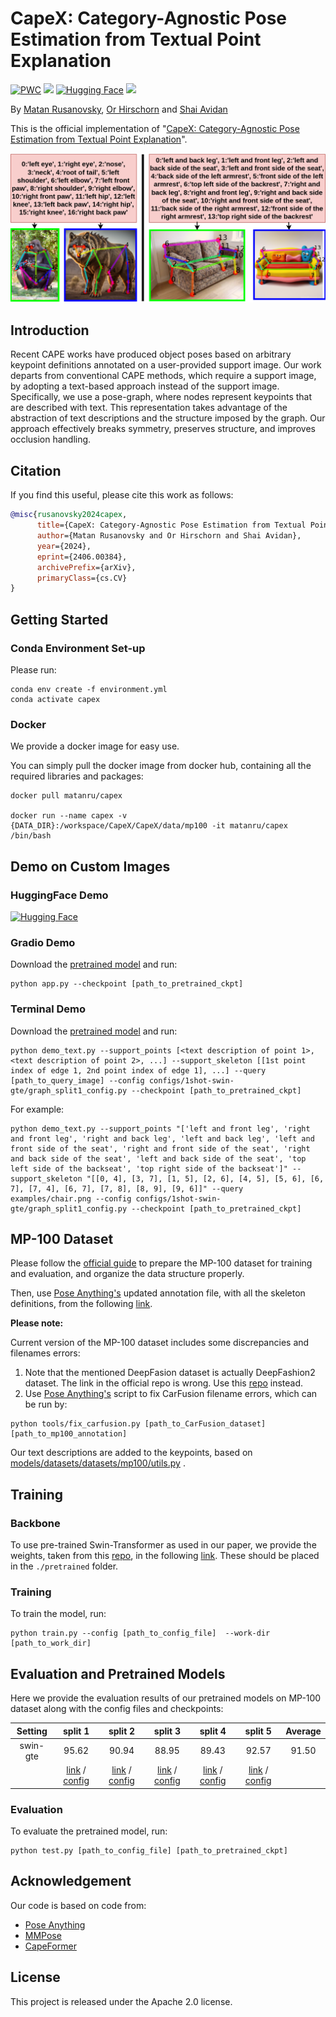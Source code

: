 # CapeX: Category-Agnostic Pose Estimation from Textual Point Explanation

[![PWC](https://img.shields.io/endpoint.svg?url=https://paperswithcode.com/badge/capex-category-agnostic-pose-estimation-from/2d-pose-estimation-on-mp-100)](https://paperswithcode.com/sota/2d-pose-estimation-on-mp-100?p=capex-category-agnostic-pose-estimation-from)
<a href="https://arxiv.org/pdf/2406.00384"><img src="https://img.shields.io/badge/arXiv-2311.17891-b31b1b.svg"></a>
[![Hugging Face](https://img.shields.io/badge/%F0%9F%A4%97%20Hugging%20Face-Spaces-blue)](https://huggingface.co/spaces/matanru/CapeX)
<a href="https://www.apache.org/licenses/LICENSE-2.0.txt"><img src="https://img.shields.io/badge/License-Apache-yellow"></a>


By [Matan Rusanovsky](https://scholar.google.com/citations?view_op=list_works&hl=en&user=5TS4vucAAAAJ), [Or Hirschorn](https://scholar.google.co.il/citations?user=GgFuT_QAAAAJ&hl=iw&oi=ao) and [Shai Avidan](https://scholar.google.co.il/citations?hl=iw&user=hpItE1QAAAAJ)

This is the official implementation of "[CapeX: Category-Agnostic Pose Estimation from Textual Point Explanation](https://arxiv.org/pdf/2406.00384)".

<p align="center">
<img src="teaser.png" width="800">
</p>

## Introduction

Recent CAPE works have produced object poses based on arbitrary keypoint definitions annotated on a user-provided support image. Our work departs from conventional CAPE methods, which require a support image, by adopting a text-based approach instead of the support image. 
Specifically, we use a pose-graph, where nodes represent keypoints that are described with text. This representation takes advantage of the abstraction of text descriptions and the structure imposed by the graph.
Our approach effectively breaks symmetry, preserves structure, and improves occlusion handling.

## Citation
If you find this useful, please cite this work as follows:
```bibtex
@misc{rusanovsky2024capex,
      title={CapeX: Category-Agnostic Pose Estimation from Textual Point Explanation}, 
      author={Matan Rusanovsky and Or Hirschorn and Shai Avidan},
      year={2024},
      eprint={2406.00384},
      archivePrefix={arXiv},
      primaryClass={cs.CV}
}
```

## Getting Started

### Conda Environment Set-up 
Please run:
```
conda env create -f environment.yml
conda activate capex
```

### Docker

We provide a docker image for easy use.

You can simply pull the docker image from docker hub, containing all the required libraries and packages:

```
docker pull matanru/capex

docker run --name capex -v {DATA_DIR}:/workspace/CapeX/CapeX/data/mp100 -it matanru/capex /bin/bash
```


## Demo on Custom Images

### HuggingFace Demo
[![Hugging Face](https://img.shields.io/badge/%F0%9F%A4%97%20Hugging%20Face-Spaces-blue)](https://huggingface.co/spaces/matanru/CapeX)


### Gradio Demo
Download the [pretrained model](https://drive.google.com/file/d/1hmvxTjP84YywVhhckMt1NHc3wUTqQIqp) and run:
```
python app.py --checkpoint [path_to_pretrained_ckpt]
```
### Terminal Demo
Download
the [pretrained model](https://drive.google.com/file/d/1hmvxTjP84YywVhhckMt1NHc3wUTqQIqp)
and run:
```
python demo_text.py --support_points [<text description of point 1>, <text description of point 2>, ...] --support_skeleton [[1st point index of edge 1, 2nd point index of edge 1], ...] --query [path_to_query_image] --config configs/1shot-swin-gte/graph_split1_config.py --checkpoint [path_to_pretrained_ckpt]
```
For example:
```
python demo_text.py --support_points "['left and front leg', 'right and front leg', 'right and back leg', 'left and back leg', 'left and front side of the seat', 'right and front side of the seat', 'right and back side of the seat', 'left and back side of the seat', 'top left side of the backseat', 'top right side of the backseat']" --support_skeleton "[[0, 4], [3, 7], [1, 5], [2, 6], [4, 5], [5, 6], [6, 7], [7, 4], [6, 7], [7, 8], [8, 9], [9, 6]]" --query examples/chair.png --config configs/1shot-swin-gte/graph_split1_config.py --checkpoint [path_to_pretrained_ckpt] 
```


## MP-100 Dataset
Please follow the [official guide](https://github.com/luminxu/Pose-for-Everything/blob/main/mp100/README.md) to prepare the MP-100 dataset for training and evaluation, and organize the data structure properly.

Then, use [Pose Anything's](https://github.com/orhir/PoseAnything) updated annotation file, with all the skeleton definitions, from the following [link](https://drive.google.com/drive/folders/1uRyGB-P5Tc_6TmAZ6RnOi0SWjGq9b28T?usp=sharing).

**Please note:**

Current version of the MP-100 dataset includes some discrepancies and filenames errors:
1. Note that the mentioned DeepFasion dataset is actually DeepFashion2 dataset. The link in the official repo is wrong. Use this [repo](https://github.com/switchablenorms/DeepFashion2/tree/master) instead.
2. Use [Pose Anything's](https://github.com/orhir/PoseAnything) script to fix CarFusion filename errors, which can be run by:
```
python tools/fix_carfusion.py [path_to_CarFusion_dataset] [path_to_mp100_annotation]
```

Our text descriptions are added to the keypoints, based on [models/datasets/datasets/mp100/utils.py](models/datasets/datasets/mp100/utils.py) .

## Training

### Backbone
To use pre-trained Swin-Transformer as used in our paper, we provide the weights, taken from this [repo](https://github.com/microsoft/Swin-Transformer/blob/main/MODELHUB.md), in the following [link](https://drive.google.com/drive/folders/1-q4mSxlNAUwDlevc3Hm5Ij0l_2OGkrcg?usp=sharing).
These should be placed in the `./pretrained` folder.

### Training
To train the model, run:
```
python train.py --config [path_to_config_file]  --work-dir [path_to_work_dir]
```

## Evaluation and Pretrained Models
Here we provide the evaluation results of our pretrained models on MP-100 dataset along with the config files and checkpoints:

| Setting  |                              split 1                               |                              split 2                               |                                                                     split 3                                                                     |                                                                     split 4                                                                     |                                                                     split 5                                                                     | Average |
|:--------:|:------------------------------------------------------------------:|:------------------------------------------------------------------:|:-----------------------------------------------------------------------------------------------------------------------------------------------:|:-----------------------------------------------------------------------------------------------------------------------------------------------:|:-----------------------------------------------------------------------------------------------------------------------------------------------:|:-------:|
| swin-gte |                               95.62                                |                               90.94                                |                                                                      88.95                                                                      |                                                                      89.43                                                                      |                                                                      92.57                                                                      | 91.50 |
|          | [link](https://drive.google.com/file/d/1hmvxTjP84YywVhhckMt1NHc3wUTqQIqp/view?usp=drive_link) / [config](configs/1shot-swin-gte/graph_split1_config.py) | [link](https://drive.google.com/file/d/1sxmG0O1w2qXC3fmhIUuH9FpOR-PWKYHT/view?usp=drive_link) / [config](configs/1shot-swin-gte/graph_split2_config.py) | [link](https://drive.google.com/file/d/1whMVfzCNHD9PLJY5-7Hzh9CXtdMGPDYG/view?usp=drive_link) / [config](configs/1shot-swin-gte/graph_split3_config.py) | [link](https://drive.google.com/file/d/1znrw_pgCKuy4sQ7RzQf6LyXW5poV5G3-/view?usp=drive_link) / [config](configs/1shot-swin-gte/graph_split4_config.py) | [link](https://drive.google.com/file/d/1_62mpIsZ_o1NGKng-KlNQBPZAnSuD7Zb/view?usp=drive_link) / [config](configs/1shot-swin-gte/graph_split5_config.py) |


### Evaluation
To evaluate the pretrained model, run:
```
python test.py [path_to_config_file] [path_to_pretrained_ckpt]
```
## Acknowledgement

Our code is based on code from:
 - [Pose Anything](https://github.com/orhir/PoseAnything)
 - [MMPose](https://github.com/open-mmlab/mmpose)
 - [CapeFormer](https://github.com/flyinglynx/CapeFormer)


## License
This project is released under the Apache 2.0 license.
